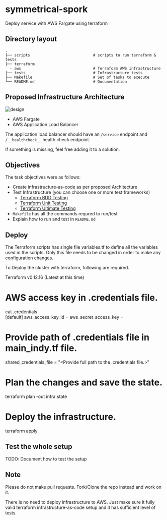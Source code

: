 # symmetrical-spork

Deploy service with AWS Fargate using terraform

## Directory layout

    .
    ├── scripts                            # scripts to run terraform & tests
    ├── terraform
      - aws                                # Terraform AWS infrastructure
    ├── tests                              # Infrastructure tests
    ├── Makefile                           # Set of tasks to execute
    └── README.md                          # Documentation

## Proposed Infrastructure Architecture

![design](design.jpg "Architecture")

* AWS Fargate
* AWS Application Load Balancer

The application load balancer should have an `/service` endpoint and `/__healthcheck__` health check endpoint.

If something is missing, feel free adding it to a solution.

## Objectives

The task objectives were as follows:

* Create infrastructure-as-code as per proposed Architecture
* Test Infrastructure (you can choose one or more test frameworks)
	* [Terraform BDD Testing](https://github.com/eerkunt/terraform-compliance)
	* [Terraform Unit Testing](https://github.com/bsnape/rspec-terraform)
	* [Terraform Ultimate Testing](https://github.com/bsnape/rspec-terraform)
* `Makefile` has all the commands requred to run/test
* Explain how to run and test in `README.md`

## Deploy

The Terraform scripts has single file variables.tf to define all the variables used in the scripts. Only this file needs to be changed in order to make any configuration changes.

To Deploy the cluster with terraform, following are required.

Terraform v0.12.16 (Latest at this time)

# AWS access key in .credentials file.
cat .credentials                                                           
[default]
aws_access_key_id = <Add access key id with proper access.>
aws_secret_access_key = <Secret Access key>

# Provide path of .credentials file in main_indy.tf file.
shared_credentials_file = "<Provide full path to the .credentials file.>"

# Plan the changes and save the state.
terraform plan -out infra.state

# Deploy the infrastructure.
terraform apply



## Test the whole setup

TODO: Document how to test the setup

## Note

Please do not make pull requests. Fork/Clone the repo instead and work on it.

There is no need to deploy infrastructure to AWS. Just make sure it fully valid terraform infrastructure-as-code setup and it has sufficient level of tests.

